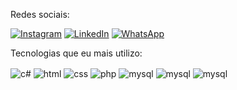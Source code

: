 
Redes sociais: <br>

[![Instagram](https://img.shields.io/badge/Instagram-E4405F?style=for-the-badge&logo=instagram&logoColor=white
)](https://www.instagram.com/11juaum/) [![LinkedIn](https://img.shields.io/badge/LinkedIn-0077B5?style=for-the-badge&logo=linkedin&logoColor=white
)](https://www.linkedin.com/in/joão-pedro-duarte-477174290/) [![WhatsApp](https://img.shields.io/badge/WhatsApp-25D366?style=for-the-badge&logo=whatsapp&logoColor=white
)](https://wa.me//+5511995871871)

Tecnologias que eu mais utilizo:
<div style= "display: inline_block">
  <img align="center" alt="c#" src="https://img.shields.io/badge/C%23-239120?style=for-the-badge&logo=c-sharp&logoColor=white"/>
  <img align="center" alt="html" src="https://img.shields.io/badge/HTML5-E34F26?style=for-the-badge&logo=html5&logoColor=white"/>
  <img align="center" alt="css" src="https://img.shields.io/badge/CSS-239120?&style=for-the-badge&logo=css3&logoColor=white"/>
  <img align="center" alt="php" src="https://img.shields.io/badge/PHP-777BB4?style=for-the-badge&logo=php&logoColor=white"/>
  <img align="center" alt="mysql" src="https://img.shields.io/badge/MySQL-00000F?style=for-the-badge&logo=mysql&logoColor=white"/>
  <img align="center" alt="mysql" src="[https://img.shields.io/badge/MySQL-00000F?style=for-the-badge&logo=mysql&logoColor=white](https://img.shields.io/badge/Python-3776AB?style=for-the-badge&logo=python&logoColor=white)"/>
  <img align="center" alt="mysql" src="https://img.shields.io/badge/Laravel-FF2D20?style=for-the-badge&logo=laravel&logoColor=white"/>
</div> <br>
